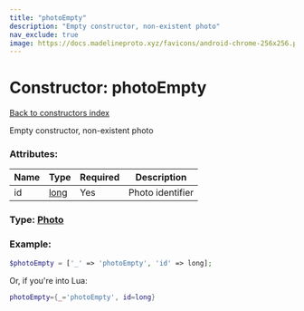 ```yaml
---
title: "photoEmpty"
description: "Empty constructor, non-existent photo"
nav_exclude: true
image: https://docs.madelineproto.xyz/favicons/android-chrome-256x256.png
---
```

# Constructor: photoEmpty  
[Back to constructors index](index.md)



Empty constructor, non-existent photo

### Attributes:

| Name     |    Type       | Required | Description |
|----------|---------------|----------|-------------|
|id|[long](../types/long.md) | Yes|Photo identifier|



### Type: [Photo](../types/Photo.md)


### Example:

```php
$photoEmpty = ['_' => 'photoEmpty', 'id' => long];
```  


Or, if you're into Lua:

```lua
photoEmpty={_='photoEmpty', id=long}

```


